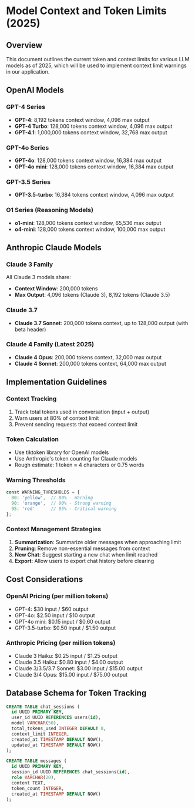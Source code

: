 # Model Context and Token Limits (2025)

## Overview

This document outlines the current token and context limits for various LLM models as of 2025, which will be used to implement context limit warnings in our application.

## OpenAI Models

### GPT-4 Series
- **GPT-4**: 8,192 tokens context window, 4,096 max output
- **GPT-4 Turbo**: 128,000 tokens context window, 4,096 max output
- **GPT-4.1**: 1,000,000 tokens context window, 32,768 max output

### GPT-4o Series
- **GPT-4o**: 128,000 tokens context window, 16,384 max output
- **GPT-4o mini**: 128,000 tokens context window, 16,384 max output

### GPT-3.5 Series
- **GPT-3.5-turbo**: 16,384 tokens context window, 4,096 max output

### O1 Series (Reasoning Models)
- **o1-mini**: 128,000 tokens context window, 65,536 max output
- **o4-mini**: 128,000 tokens context window, 100,000 max output

## Anthropic Claude Models

### Claude 3 Family
All Claude 3 models share:
- **Context Window**: 200,000 tokens
- **Max Output**: 4,096 tokens (Claude 3), 8,192 tokens (Claude 3.5)

### Claude 3.7
- **Claude 3.7 Sonnet**: 200,000 tokens context, up to 128,000 output (with beta header)

### Claude 4 Family (Latest 2025)
- **Claude 4 Opus**: 200,000 tokens context, 32,000 max output
- **Claude 4 Sonnet**: 200,000 tokens context, 64,000 max output

## Implementation Guidelines

### Context Tracking
1. Track total tokens used in conversation (input + output)
2. Warn users at 80% of context limit
3. Prevent sending requests that exceed context limit

### Token Calculation
- Use tiktoken library for OpenAI models
- Use Anthropic's token counting for Claude models
- Rough estimate: 1 token ≈ 4 characters or 0.75 words

### Warning Thresholds
```javascript
const WARNING_THRESHOLDS = {
  80: 'yellow',  // 80% - Warning
  90: 'orange',  // 90% - Strong warning
  95: 'red'      // 95% - Critical warning
};
```

### Context Management Strategies
1. **Summarization**: Summarize older messages when approaching limit
2. **Pruning**: Remove non-essential messages from context
3. **New Chat**: Suggest starting a new chat when limit reached
4. **Export**: Allow users to export chat history before clearing

## Cost Considerations

### OpenAI Pricing (per million tokens)
- GPT-4: $30 input / $60 output
- GPT-4o: $2.50 input / $10 output
- GPT-4o mini: $0.15 input / $0.60 output
- GPT-3.5-turbo: $0.50 input / $1.50 output

### Anthropic Pricing (per million tokens)
- Claude 3 Haiku: $0.25 input / $1.25 output
- Claude 3.5 Haiku: $0.80 input / $4.00 output
- Claude 3/3.5/3.7 Sonnet: $3.00 input / $15.00 output
- Claude 3/4 Opus: $15.00 input / $75.00 output

## Database Schema for Token Tracking

```sql
CREATE TABLE chat_sessions (
  id UUID PRIMARY KEY,
  user_id UUID REFERENCES users(id),
  model VARCHAR(50),
  total_tokens_used INTEGER DEFAULT 0,
  context_limit INTEGER,
  created_at TIMESTAMP DEFAULT NOW(),
  updated_at TIMESTAMP DEFAULT NOW()
);

CREATE TABLE messages (
  id UUID PRIMARY KEY,
  session_id UUID REFERENCES chat_sessions(id),
  role VARCHAR(20),
  content TEXT,
  token_count INTEGER,
  created_at TIMESTAMP DEFAULT NOW()
);
```